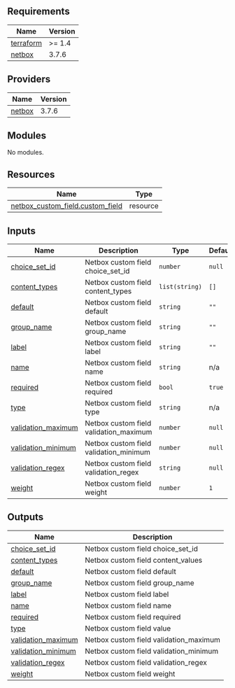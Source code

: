 <!-- BEGIN_TF_DOCS -->
## Requirements

| Name | Version |
|------|---------|
| <a name="requirement_terraform"></a> [terraform](#requirement\_terraform) | >= 1.4 |
| <a name="requirement_netbox"></a> [netbox](#requirement\_netbox) | 3.7.6 |

## Providers

| Name | Version |
|------|---------|
| <a name="provider_netbox"></a> [netbox](#provider\_netbox) | 3.7.6 |

## Modules

No modules.

## Resources

| Name | Type |
|------|------|
| [netbox_custom_field.custom_field](https://registry.terraform.io/providers/e-breuninger/netbox/3.7.6/docs/resources/custom_field) | resource |

## Inputs

| Name | Description | Type | Default | Required |
|------|-------------|------|---------|:--------:|
| <a name="input_choice_set_id"></a> [choice\_set\_id](#input\_choice\_set\_id) | Netbox custom field choice\_set\_id | `number` | `null` | no |
| <a name="input_content_types"></a> [content\_types](#input\_content\_types) | Netbox custom field content\_types | `list(string)` | `[]` | no |
| <a name="input_default"></a> [default](#input\_default) | Netbox custom field default | `string` | `""` | no |
| <a name="input_group_name"></a> [group\_name](#input\_group\_name) | Netbox custom field group\_name | `string` | `""` | no |
| <a name="input_label"></a> [label](#input\_label) | Netbox custom field label | `string` | `""` | no |
| <a name="input_name"></a> [name](#input\_name) | Netbox custom field name | `string` | n/a | yes |
| <a name="input_required"></a> [required](#input\_required) | Netbox custom field required | `bool` | `true` | no |
| <a name="input_type"></a> [type](#input\_type) | Netbox custom field type | `string` | n/a | yes |
| <a name="input_validation_maximum"></a> [validation\_maximum](#input\_validation\_maximum) | Netbox custom field validation\_maximum | `number` | `null` | no |
| <a name="input_validation_minimum"></a> [validation\_minimum](#input\_validation\_minimum) | Netbox custom field validation\_minimum | `number` | `null` | no |
| <a name="input_validation_regex"></a> [validation\_regex](#input\_validation\_regex) | Netbox custom field validation\_regex | `string` | `null` | no |
| <a name="input_weight"></a> [weight](#input\_weight) | Netbox custom field weight | `number` | `1` | no |

## Outputs

| Name | Description |
|------|-------------|
| <a name="output_choice_set_id"></a> [choice\_set\_id](#output\_choice\_set\_id) | Netbox custom field choice\_set\_id |
| <a name="output_content_types"></a> [content\_types](#output\_content\_types) | Netbox custom field content\_values |
| <a name="output_default"></a> [default](#output\_default) | Netbox custom field default |
| <a name="output_group_name"></a> [group\_name](#output\_group\_name) | Netbox custom field group\_name |
| <a name="output_label"></a> [label](#output\_label) | Netbox custom field label |
| <a name="output_name"></a> [name](#output\_name) | Netbox custom field name |
| <a name="output_required"></a> [required](#output\_required) | Netbox custom field required |
| <a name="output_type"></a> [type](#output\_type) | Netbox custom field value |
| <a name="output_validation_maximum"></a> [validation\_maximum](#output\_validation\_maximum) | Netbox custom field validation\_maximum |
| <a name="output_validation_minimum"></a> [validation\_minimum](#output\_validation\_minimum) | Netbox custom field validation\_minimum |
| <a name="output_validation_regex"></a> [validation\_regex](#output\_validation\_regex) | Netbox custom field validation\_regex |
| <a name="output_weight"></a> [weight](#output\_weight) | Netbox custom field weight |
<!-- END_TF_DOCS -->

